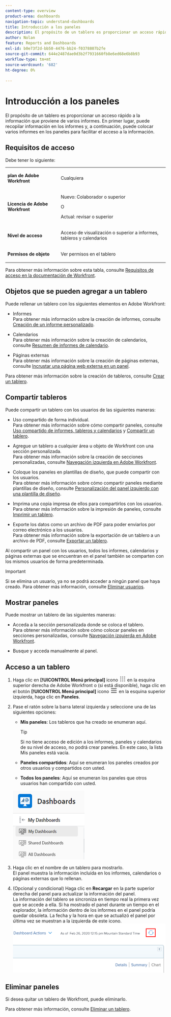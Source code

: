 ```yaml
---
content-type: overview
product-area: dashboards
navigation-topic: understand-dashboards
title: Introducción a los paneles
description: El propósito de un tablero es proporcionar un acceso rápido a la información. Puede recopilar información en los informes y luego colocarla en los paneles para facilitar el acceso a la información.
author: Nolan
feature: Reports and Dashboards
exl-id: b0e73f2d-bb50-4476-bb24-f0378807b2fe
source-git-commit: 644e2487dae0d3b2f7931660fb8e6ed68e6b8b93
workflow-type: tm+mt
source-wordcount: '682'
ht-degree: 0%

---
```


# Introducción a los paneles

<!-- Audited: 1/2024 -->

El propósito de un tablero es proporcionar un acceso rápido a la información que proviene de varios informes. En primer lugar, puede recopilar información en los informes y, a continuación, puede colocar varios informes en los paneles para facilitar el acceso a la información.

## Requisitos de acceso

Debe tener lo siguiente:

<table style="table-layout:auto">
 <col> 
 </col> 
 <col> 
 </col> 
 <tbody> 
  <tr> 
   <td> <p><strong>plan de Adobe Workfront</strong></p> </td> 
   <td>Cualquiera</td> 
  </tr> 
  <tr> 
   <td> <p><strong>Licencia de Adobe Workfront</strong></p> </td> 
   <td> <p>Nuevo: Colaborador o superior</p><p>O</p><p>Actual: revisar o superior</p> </td> 
  </tr> 
  <tr> 
   <td><strong>Nivel de acceso</strong> </td> 
   <td> <p>Acceso de visualización o superior a informes, tableros y calendarios</p> </td> 
  </tr> 
  <tr> 
   <td> <p><strong>Permisos de objeto</strong> </p> </td> 
   <td> <p>Ver permisos en el tablero</p>  </td> 
  </tr> 
 </tbody> 
</table>

Para obtener más información sobre esta tabla, consulte [Requisitos de acceso en la documentación de Workfront](/help/quicksilver/administration-and-setup/add-users/access-levels-and-object-permissions/access-level-requirements-in-documentation.md).

## Objetos que se pueden agregar a un tablero

Puede rellenar un tablero con los siguientes elementos en Adobe Workfront:

* Informes\
  Para obtener más información sobre la creación de informes, consulte [Creación de un informe personalizado](../../../reports-and-dashboards/reports/creating-and-managing-reports/create-custom-report.md).

* Calendarios\
  Para obtener más información sobre la creación de calendarios, consulte [Resumen de informes de calendario](../../../reports-and-dashboards/reports/calendars/calendar-reports-overview.md).

* Páginas externas\
  Para obtener más información sobre la creación de páginas externas, consulte [Incrustar una página web externa en un panel](../../../reports-and-dashboards/dashboards/creating-and-managing-dashboards/embed-external-web-page-dashboard.md).

Para obtener más información sobre la creación de tableros, consulte [Crear un tablero](../../../reports-and-dashboards/dashboards/creating-and-managing-dashboards/create-dashboard.md).

## Compartir tableros

Puede compartir un tablero con los usuarios de las siguientes maneras:

* Uso compartido de forma individual.\
  Para obtener más información sobre cómo compartir paneles, consulte [Uso compartido de informes, tableros y calendarios](../../../workfront-basics/grant-and-request-access-to-objects/permissions-reports-dashboards-calendars.md) y [Compartir un tablero](../../../reports-and-dashboards/dashboards/creating-and-managing-dashboards/share-dashboard.md).

* Agregue un tablero a cualquier área u objeto de Workfront con una sección personalizada.\
  Para obtener más información sobre la creación de secciones personalizadas, consulte [Navegación izquierda en Adobe Workfront](../../../workfront-basics/the-new-workfront-experience/simplified-left-navigation.md).

* Coloque los paneles en plantillas de diseño, que puede compartir con los usuarios.\
  Para obtener más información sobre cómo compartir paneles mediante plantillas de diseño, consulte [Personalización del panel izquierdo con una plantilla de diseño](../../../administration-and-setup/customize-workfront/use-layout-templates/customize-left-panel.md).

* Imprima una copia impresa de ellos para compartirlos con los usuarios.\
  Para obtener más información sobre la impresión de paneles, consulte [Imprimir un tablero](../../../reports-and-dashboards/dashboards/creating-and-managing-dashboards/print-dashboard.md).

* Exporte los datos como un archivo de PDF para poder enviarlos por correo electrónico a los usuarios.\
  Para obtener más información sobre la exportación de un tablero a un archivo de PDF, consulte [Exportar un tablero](../../../reports-and-dashboards/dashboards/creating-and-managing-dashboards/export-dashboard.md).

Al compartir un panel con los usuarios, todos los informes, calendarios y páginas externas que se encuentran en el panel también se comparten con los mismos usuarios de forma predeterminada.

>[!IMPORTANT]
>
>Si se elimina un usuario, ya no se podrá acceder a ningún panel que haya creado. Para obtener más información, consulte [Eliminar usuarios](../../../administration-and-setup/add-users/create-and-manage-users/delete-a-user.md).

## Mostrar paneles

Puede mostrar un tablero de las siguientes maneras:

* Acceda a la sección personalizada donde se coloca el tablero.\
  Para obtener más información sobre cómo colocar paneles en secciones personalizadas, consulte [Navegación izquierda en Adobe Workfront](../../../workfront-basics/the-new-workfront-experience/simplified-left-navigation.md).

* Busque y acceda manualmente al panel.

## Acceso a un tablero

1. Haga clic en **[!UICONTROL Menú principal]** icono ![Menú principal](/help/_includes/assets/main-menu-icon.png) en la esquina superior derecha de Adobe Workfront o (si está disponible), haga clic en el botón **[!UICONTROL Menú principal]** icono ![Menú principal](/help/_includes/assets/main-menu-icon-left-nav.png) en la esquina superior izquierda, haga clic en **Paneles**.
1. Pase el ratón sobre la barra lateral izquierda y seleccione una de las siguientes opciones:

   * **Mis paneles**: Los tableros que ha creado se enumeran aquí.

     >[!TIP]
     >
     >Si no tiene acceso de edición a los informes, paneles y calendarios de su nivel de acceso, no podrá crear paneles. En este caso, la lista Mis paneles está vacía.

   * **Paneles compartidos**: Aquí se enumeran los paneles creados por otros usuarios y compartidos con usted.
   * **Todos los paneles**: Aquí se enumeran los paneles que otros usuarios han compartido con usted.

   ![Área de paneles](assets/dashboards-area.png)

1. Haga clic en el nombre de un tablero para mostrarlo.\
   El panel muestra la información incluida en los informes, calendarios o páginas externas que lo rellenan.
1. (Opcional y condicional) Haga clic en **Recargar** en la parte superior derecha del panel para actualizar la información del panel.\
   La información del tablero se sincroniza en tiempo real la primera vez que se accede a ella. Si ha mostrado el panel durante un tiempo en el explorador, la información dentro de los informes en el panel podría quedar obsoleta. La fecha y la hora en que se actualizó el panel por última vez se muestran a la izquierda de este icono.\
   ![Icono Recargar](assets/dashboard-reload-icon.png)

## Eliminar paneles

Si desea quitar un tablero de Workfront, puede eliminarlo.

Para obtener más información, consulte [Eliminar un tablero](../../../reports-and-dashboards/dashboards/creating-and-managing-dashboards/delete-dashboard.md).
